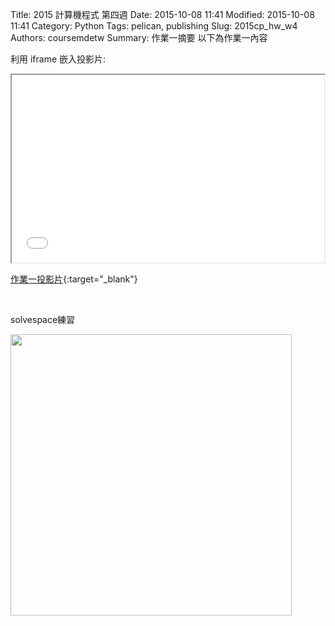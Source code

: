 Title: 2015 計算機程式 第四週
Date: 2015-10-08 11:41
Modified: 2015-10-08 11:41
Category: Python
Tags: pelican, publishing
Slug: 2015cp_hw_w4
Authors: coursemdetw
Summary: 作業一摘要
以下為作業一內容

利用 iframe 嵌入投影片:

<iframe src="simplest4.html" width="500" height="300"></iframe>

[作業一投影片](simplest4.html){:target="_blank"}

<br>
<p>solvespace練習</p>
<img src="https://copy.com/EH2DIsAmdDUteTqJ"width="450"height="450">
